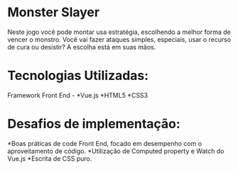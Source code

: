 # Monster Slayer

Neste jogo você pode montar usa estratégia, escolhendo a melhor forma de vencer o monstro.
Você vai fazer ataques simples, especiais, usar o recurso de cura ou desistir? A escolha está em suas mãos.

# Tecnologias Utilizadas:

Framework Front End -
*Vue.js
*HTML5
*CSS3

# Desafios de implementação:

*Boas práticas de code Front End, focado em desempenho com o aproveitamento de código.
*Utilização de Computed property e Watch do Vue.js
*Escrita de CSS puro.
